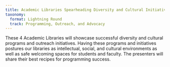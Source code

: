 ```yaml
---
title: Academic Libraries Spearheading Diversity and Cultural Initiatives on University Campuses
taxonomy:
  format: Lightning Round
  track: Programming, Outreach, and Advocacy
---
```

These 4 Academic Libraries will showcase successful diversity and cultural programs and outreach initiatives. Having these programs and initiatives postures our libraries as intellectual, social, and cultural environments as well as safe welcoming spaces for students and faculty. The presenters will share their best recipes for programming success.